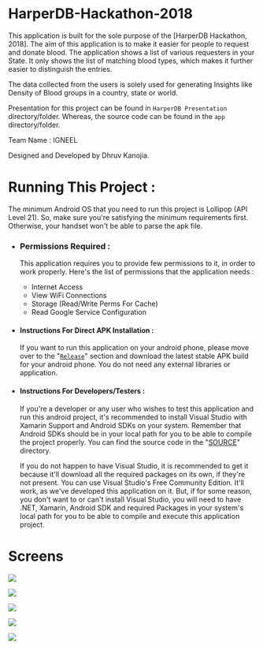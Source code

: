# HarperDB-Hackathon-2018

This application is built for the sole purpose of the [HarperDB Hackathon, 2018]. The aim of this application is to make it easier for people to request and donate blood. The application shows a list of various requesters in your State. It only shows the list of matching blood types, which makes it further easier to distinguish the entries.

The data collected from the users is solely used for generating Insights like Density of Blood groups in a country, state or world.

Presentation for this project can be found in `HarperDB Presentation` directory/folder. Whereas, the source code can be found in the `app` directory/folder.

Team Name : IGNEEL

Designed and Developed by Dhruv Kanojia.


# Running This Project :

The minimum Android OS that you need to run this project is Lollipop (API Level 21). So, make sure you're satisfying the minimum requirements first. Otherwise, your handset won't be able to parse the apk file.

- ### Permissions Required :
    This application requires you to provide few permissions to it, in order to work properly. Here's the list of permissions that the application needs :
    - Internet Access
    - View WiFi Connections
    - Storage (Read/Write Perms For Cache)
    - Read Google Service Configuration
    
- #### Instructions For Direct APK Installation :
    If you want to run this application on your android phone, please move over to the "[`Release`](https://github.com/Xonshiz/HarperDB-Hackathon-2018/releases/latest)" section and download the latest stable APK build for your android phone. You do not need any external libraries or application.

- #### Instructions For Developers/Testers :
     If you're a developer or any user who wishes to test this application and run this android project, it's recommended to install Visual Studio with Xamarin Support and Android SDKs on your system. Remember that Android SDKs should be in your local path for you to be able to compile the project properly. You can find the source code in the "[SOURCE](https://github.com/Xonshiz/HarperDB-Hackathon-2018/tree/master/app/BloodConnect)" directory.

    If you do not happen to have Visual Studio, it is recommended to get it because it'll download all the required packages on its own, if they're not present. You can use Visual Studio's Free Community Edition. It'll work, as we've developed this application on it.
But, if for some reason, you don't want to or can't install Visual Studio, you will need to have .NET, Xamarin, Android SDK and required Packages in your system's local path for you to be able to compile and execute this application project.



# Screens

![](images/3.png?raw=true)

![](images/4.png?raw=true)

![](images/6.png?raw=true)

![](images/7.png?raw=true)

![](images/8.png?raw=true)

